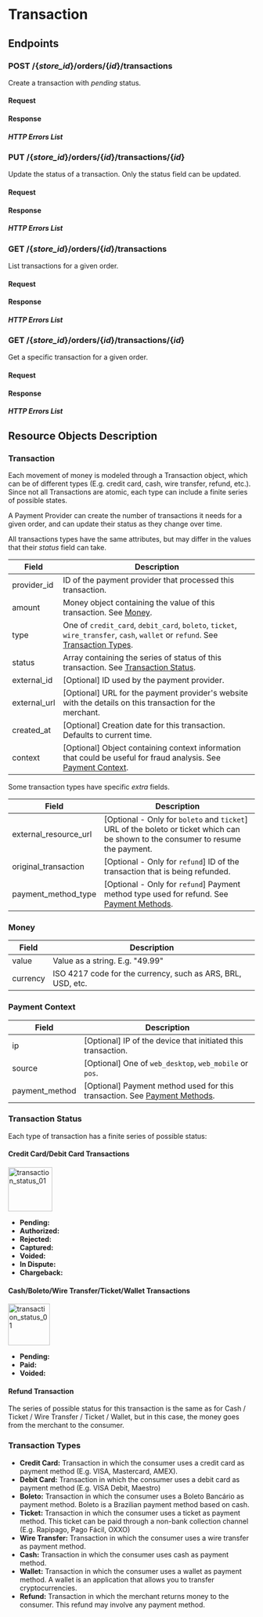 # Transaction

## Endpoints

### POST /{*store_id*}/orders/{*id*}/transactions

Create a transaction with *pending* status.

#### Request

#### Response

##### HTTP Errors List

### PUT /{*store_id*}/orders/{*id*}/transactions/{*id*}

Update the status of a transaction. Only the status field can be updated.

#### Request

#### Response

##### HTTP Errors List

### GET /{*store_id*}/orders/{*id*}/transactions

List transactions for a given order.

#### Request

#### Response

##### HTTP Errors List

### GET /{*store_id*}/orders/{*id*}/transactions/{*id*}

Get a specific transaction for a given order.

#### Request

#### Response

##### HTTP Errors List

## Resource Objects Description

### Transaction

Each movement of money is modeled through a Transaction object, which can be of different types (E.g. credit card, cash, wire transfer, refund, etc.). Since not all Transactions are atomic, each type can include a finite series of possible states.

A Payment Provider can create the number of transactions it needs for a given order, and can update their status as they change over time.

All transactions types have the same attributes, but may differ in the values that their *status* field can take.

| Field                 | Description                                                                                               |
| --------------------- | --------------------------------------------------------------------------------------------------------- |
| provider_id           | ID of the payment provider that processed this transaction.                                               |
| amount                | Money object containing the value of this transaction. See [Money](#Money).                                                     |
| type                  | One of `credit_card`, `debit_card`, `boleto`, `ticket`, `wire_transfer`, `cash`, `wallet` or `refund`. See [Transaction Types](#Transaction-Types).    |
| status                | Array containing the series of status of this transaction. See [Transaction Status](#Transaction-Status).                                                                   |
| external_id           | [Optional] ID used by the payment provider.                                                               |
| external_url          | [Optional] URL for the payment provider's website with the details on this transaction for the merchant.  |
| created_at            | [Optional] Creation date for this transaction. Defaults to current time.                                 |
| context               | [Optional] Object containing context information that could be useful for fraud analysis. See [Payment Context](#Payment-Context).           |

Some transaction types have specific *extra* fields.

| Field                 | Description                                                                                                                 |
| --------------------- | --------------------------------------------------------------------------------------------------------------------------- |
| external_resource_url | [Optional - Only for `boleto` and `ticket`] URL of the boleto or ticket which can be shown to the consumer to resume the payment. |
| original_transaction  | [Optional - Only for `refund`] ID of the transaction that is being refunded.                                                    |
| payment_method_type   | [Optional - Only for `refund`] Payment method type used for refund. See [Payment Methods](https://github.com/TiendaNube/api-docs/blob/payments-api-docs/resources/payment_provider.md#Payment-Methods).                                      |

### Money
| Field    | Description                                                 |
| ---------| ----------------------------------------------------------- |
| value    | Value as a string. E.g. "49.99"                             |
| currency | ISO 4217 code for the currency, such as ARS, BRL, USD, etc. |

### Payment Context
| Field    | Description                                                         |
| ---------| ------------------------------------------------------------------- |
| ip              | [Optional] IP of the device that initiated this transaction. |
| source         | [Optional] One of `web_desktop`, `web_mobile` or `pos`.       |
| payment_method | [Optional] Payment method used for this transaction. See [Payment Methods](https://github.com/TiendaNube/api-docs/blob/payments-api-docs/resources/payment_provider.md#Payment-Methods).         |

### Transaction Status

Each type of transaction has a finite series of possible status:

#### Credit Card/Debit Card Transactions

<img src="https://i.imgur.com/pfi1CE5.png" alt="transaction_status_01" height="90"/>

* **Pending:**
* **Authorized:**
* **Rejected:**
* **Captured:**
* **Voided:**
* **In Dispute:**
* **Chargeback:**

#### Cash/Boleto/Wire Transfer/Ticket/Wallet Transactions

<img src="https://i.imgur.com/N1kvoMN.png" alt="transaction_status_01" height="85"/>

* **Pending:**
* **Paid:**
* **Voided:**

#### Refund Transaction

The series of possible status for this transaction is the same as for Cash / Ticket / Wire Transfer / Ticket / Wallet, but in this case, the money goes from the merchant to the consumer.

### Transaction Types

* **Credit Card:** Transaction in which the consumer uses a credit card as payment method (E.g. VISA, Mastercard, AMEX).
* **Debit Card:** Transaction in which the consumer uses a debit card as payment method (E.g. VISA Debit, Maestro)
* **Boleto:** Transaction in which the consumer uses a Boleto Bancário as payment method. Boleto is a Brazilian payment method based on cash.
* **Ticket:** Transaction in which the consumer uses a ticket as payment method. This ticket can be paid through a non-bank collection channel (E.g. Rapipago, Pago Fácil, OXXO)
* **Wire Transfer:** Transaction in which the consumer uses a wire transfer as payment method.
* **Cash:** Transaction in which the consumer uses cash as payment method.
* **Wallet:** Transaction in which the consumer uses a wallet as payment method. A wallet is an application that allows you to transfer cryptocurrencies.
* **Refund:** Transaction in which the merchant returns money to the consumer. This refund may involve any payment method.
